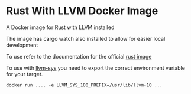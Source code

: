 # Rust With LLVM Docker Image

A Docker image for Rust with LLVM installed

The image has cargo watch also installed to allow for easier local development

To use refer to the documentation for the official [rust image](https://hub.docker.com/_/rust)

To use with [llvm-sys](https://gitlab.com/taricorp/llvm-sys.rs) you need to export the correct environment variable for your target.
```
docker run .... -e LLVM_SYS_100_PREFIX=/usr/lib/llvm-10 ...
```

